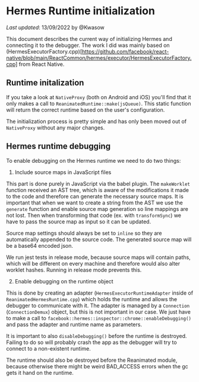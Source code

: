 # Hermes Runtime initialization

_Last updated_: 13/09/2022 by @Kwasow

This document describes the current way of initializing Hermes and connecting
it to the debugger. The work I did was mainly based on
(HermesExecutorFactory.cpp)[https://github.com/facebook/react-native/blob/main/ReactCommon/hermes/executor/HermesExecutorFactory.cpp]
from React Native.

## Runtime initalization

If you take a look at `NativeProxy` (both on Android and iOS) you'll find
that it only makes a call to `ReanimatedRuntime::make(jsQueue)`. This
static function will return the correct runtime based on the user's configuration.

The initialization process is pretty simple and has only been moved out of
`NativeProxy` without any major changes.

## Hermes runtime debugging

To enable debugging on the Hermes runtime we need to do two things:

1. Include source maps in JavaScript files

This part is done purely in JavaScript via the babel plugin. The `makeWorklet`
function received an AST tree, which is aware of the modifications it made to
the code and therefore can generate the necessary source maps. It is important
that when we want to create a string from the AST we use the `generate` function
and enable source map generation so line mappings are not lost. Then when
transforming that code (ex. with `transformSync`) we have to pass the source
map as input so it can be updated.

Source map settings should always be set to `inline` so they are automatically
appended to the source code. The generated source map will be a base64 encoded
json.

We run jest tests in release mode, because source maps will contain paths,
which will be different on every machine and therefore would also alter
worklet hashes. Running in release mode prevents this.

2. Enable debugging on the runtime object

This is done by creating an adapter (`HermesExecutorRuntimeAdapter` inside of
`ReanimatedHermesRuntime.cpp`) which holds the runtime and allows the debugger
to communicate with it. The adapter is managed by a `Connection` (`ConnectionDemux`)
object, but this is not important in our case. We just have to make a call
to `facebook::hermes::inspector::chrome::enableDebugging()` and pass the adapter
and runtime name as parameters.

It is important to also `disableDebugging()` before the runtime is destroyed.
Failing to do so will probably crash the app as the debugger will try to
connect to a non-existent runtime.

The runtime should also be destroyed before the Reanimated module, because
otherwise there might be weird BAD_ACCESS errors when the gc gets it
hand on the runtime.
